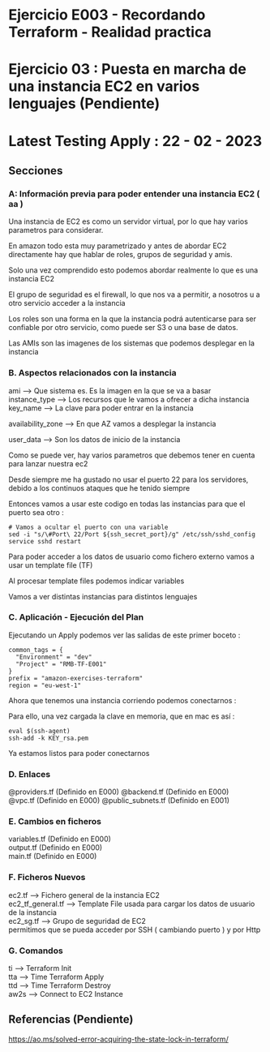 <!-- Proyecto : # docs-tf -->
# Ejercicio E003 - Recordando Terraform - Realidad practica
# Ejercicio 03 : Puesta en marcha de una instancia EC2 en varios lenguajes (Pendiente)
# Latest Testing Apply : 22 - 02 - 2023

<!-- Nivel 2 E003_aa -  V0.0.1 - 2023 Ene-->

## Secciones

### A: Información previa para poder entender una instancia EC2 ( aa )

Una instancia de EC2 es como un servidor virtual, por lo que hay varios parametros para considerar.

En amazon todo esta muy parametrizado y antes de abordar EC2 directamente hay que hablar de roles, grupos de seguridad y amis.

Solo una vez comprendido esto podemos abordar realmente lo que es una instancia EC2

El grupo de seguridad es el firewall, lo que nos va a permitir, a nosotros u a otro servicio acceder a la instancia

Los roles son una forma en la que la instancia podrá autenticarse para ser confiable por otro servicio, como puede ser S3 o una base de datos.

Las AMIs son las imagenes de los sistemas que podemos desplegar en la instancia

### B. Aspectos relacionados con la instancia

ami               --> Que sistema es. Es la imagen en la que se va a basar    \
instance_type     --> Los recursos que le vamos a ofrecer a dicha instancia   \
key_name          --> La clave para poder entrar en la instancia              

availability_zone --> En que AZ vamos a desplegar la instancia                

user_data         --> Son los datos de inicio de la instancia                 

Como se puede ver, hay varios parametros que debemos tener en cuenta para lanzar nuestra ec2

Desde siempre me ha gustado no usar el puerto 22 para los servidores, debido a los continuos ataques que he tenido siempre

Entonces vamos a usar este codigo en todas las instancias para que el puerto sea otro : 

```
# Vamos a ocultar el puerto con una variable
sed -i "s/\#Port\ 22/Port ${ssh_secret_port}/g" /etc/ssh/sshd_config
service sshd restart
```

Para poder acceder a los datos de usuario como fichero externo vamos a usar un template file (TF)

Al procesar template files podemos indicar variables

Vamos a ver distintas instancias para distintos lenguajes

### C. Aplicación - Ejecución del Plan

Ejecutando un Apply podemos ver las salidas de este primer boceto : 

```
common_tags = {
  "Environment" = "dev"
  "Project" = "RMB-TF-E001"
}
prefix = "amazon-exercises-terraform"
region = "eu-west-1"
```

Ahora que tenemos una instancia corriendo podemos conectarnos : 

Para ello, una vez cargada la clave en memoria, que en mac es así : 

```
eval $(ssh-agent)                                       
ssh-add -k KEY_rsa.pem        
```

Ya estamos listos para poder conectarnos

### D. Enlaces

@providers.tf       (Definido en E000)             @backend.tf         (Definido en E000)             \
@vpc.tf             (Definido en E000)             @public_subnets.tf  (Definido en E001)             

### E. Cambios en ficheros 

variables.tf  (Definido en E000)               \
output.tf     (Definido en E000)               \
main.tf       (Definido en E000)

### F. Ficheros Nuevos

ec2.tf            -->  Fichero general de la instancia EC2                                                     \
ec2_tf_general.tf -->  Template File usada para cargar los datos de usuario de la instancia                    \
ec2_sg.tf         -->  Grupo de seguridad de EC2                                                               \
                       permitimos que se pueda acceder por SSH ( cambiando puerto ) y por Http                 

### G. Comandos

ti   --> Terraform Init                  \
tta  --> Time Terraform Apply            \
ttd  --> Time Terraform Destroy          \
aw2s --> Connect to EC2 Instance         


## Referencias (Pendiente)

https://ao.ms/solved-error-acquiring-the-state-lock-in-terraform/

